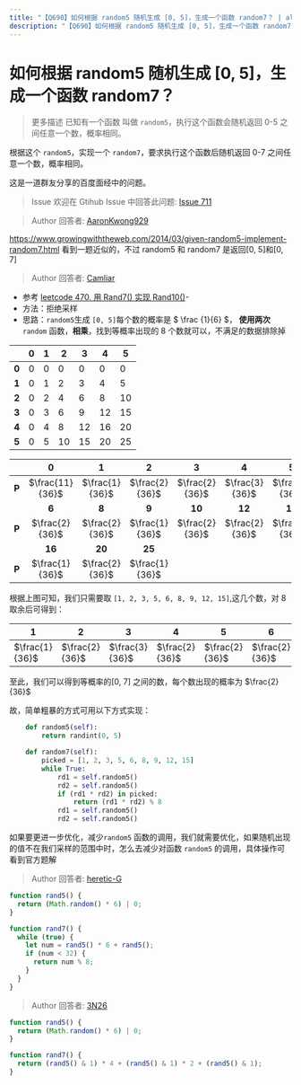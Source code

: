 ```yaml
---
title: "【Q690】如何根据 random5 随机生成 [0, 5]，生成一个函数 random7？ | algorithm,code高频面试题"
description: "【Q690】如何根据 random5 随机生成 [0, 5]，生成一个函数 random7？ 字节跳动面试题、阿里腾讯面试题、美团小米面试题。"
---
```


# 如何根据 random5 随机生成 [0, 5]，生成一个函数 random7？

> 更多描述
> 已知有一个函数 叫做 `random5`，执行这个函数会随机返回 0-5 之间任意一个数，概率相同。

根据这个 `random5`，实现一个 `random7`，要求执行这个函数后随机返回 0-7 之间任意一个数，概率相同。

这是一道群友分享的百度面经中的问题。

> Issue
> 欢迎在 Gtihub Issue 中回答此问题: [Issue 711](https://github.com/shfshanyue/Daily-Question/issues/711)

> Author
> 回答者: [AaronKwong929](https://github.com/AaronKwong929)

https://www.growingwiththeweb.com/2014/03/given-random5-implement-random7.html
看到一题近似的，不过 random5 和 random7 是返回[0, 5]和[0, 7]

> Author
> 回答者: [Camliar](https://github.com/Camliar)

- 参考 [leetcode 470. 用 Rand7() 实现 Rand10()](https://leetcode-cn.com/problems/implement-rand10-using-rand7/)-
- 方法：拒绝采样
- 思路：`random5`生成 `[0, 5]`每个数的概率是 $ \frac {1}{6} $， **使用两次** `random` 函数，**相乘**，找到等概率出现的 8 个数就可以，不满足的数据排除掉

|       | 0   | 1   | 2   | 3   | 4   | 5   |
| ----- | --- | --- | --- | --- | --- | --- |
| **0** | 0   | 0   | 0   | 0   | 0   | 0   |
| **1** | 0   | 1   | 2   | 3   | 4   | 5   |
| **2** | 0   | 2   | 4   | 6   | 8   | 10  |
| **3** | 0   | 3   | 6   | 9   | 12  | 15  |
| **4** | 0   | 4   | 8   | 12  | 16  | 20  |
| **5** | 0   | 5   | 10  | 15  | 20  | 25  |

|       |      **0**      |     **1**      |     **2**      |     **3**      |     **4**      |     **5**      |
| ----- | :-------------: | :------------: | :------------: | :------------: | :------------: | :------------: |
| **P** | $\frac{11}{36}$ | $\frac{1}{36}$ | $\frac{2}{36}$ | $\frac{2}{36}$ | $\frac{3}{36}$ | $\frac{2}{36}$ |
|       |      **6**      |     **8**      |     **9**      |     **10**     |     **12**     |     **15**     |
| **P** | $\frac{2}{36}$  | $\frac{2}{36}$ | $\frac{1}{36}$ | $\frac{2}{36}$ | $\frac{2}{36}$ | $\frac{2}{36}$ |
|       |     **16**      |     **20**     |     **25**     |                |                |                |
| **P** | $\frac{1}{36}$  | $\frac{2}{36}$ | $\frac{1}{36}$ |                |                |                |

根据上图可知，我们只需要取 `[1, 2, 3, 5, 6, 8, 9, 12, 15]`,这几个数，对 8 取余后可得到：

| 1              | 2              | 3              | 4              | 5              | 6              | 0              | 1              | 7              |
| -------------- | -------------- | -------------- | -------------- | -------------- | -------------- | -------------- | -------------- | -------------- |
| $\frac{1}{36}$ | $\frac{2}{36}$ | $\frac{3}{36}$ | $\frac{2}{36}$ | $\frac{2}{36}$ | $\frac{2}{36}$ | $\frac{2}{36}$ | $\frac{1}{36}$ | $\frac{2}{36}$ |

至此，我们可以得到等概率的[0, 7] 之间的数，每个数出现的概率为 $\frac{2}{36}$

故，简单粗暴的方式可用以下方式实现：

```python
    def random5(self):
        return randint(0, 5)

    def random7(self):
        picked = [1, 2, 3, 5, 6, 8, 9, 12, 15]
        while True:
            rd1 = self.random5()
            rd2 = self.random5()
            if (rd1 * rd2) in picked:
                return (rd1 * rd2) % 8
            rd1 = self.random5()
            rd2 = self.random5()
```

如果要更进一步优化，减少`random5` 函数的调用，我们就需要优化，如果随机出现的值不在我们采样的范围中时，怎么去减少对函数 `random5` 的调用，具体操作可看到官方题解

> Author
> 回答者: [heretic-G](https://github.com/heretic-G)

```javascript
function rand5() {
  return (Math.random() * 6) | 0;
}

function rand7() {
  while (true) {
    let num = rand5() * 6 + rand5();
    if (num < 32) {
      return num % 8;
    }
  }
}
```

> Author
> 回答者: [3N26](https://github.com/3N26)

```javascript
function rand5() {
  return (Math.random() * 6) | 0;
}

function rand7() {
  return (rand5() & 1) * 4 + (rand5() & 1) * 2 + (rand5() & 1);
}
```
